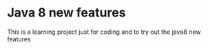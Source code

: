# Java 8 new features

This is a learning project just for coding and to try out the java8 new features


